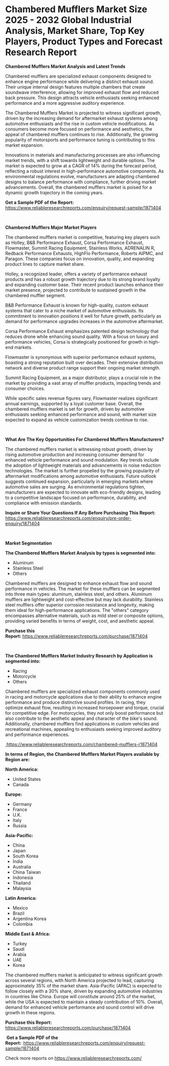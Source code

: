 <p><h1>Chambered Mufflers Market Size 2025 - 2032 Global Industrial Analysis, Market Share, Top Key Players, Product Types and Forecast Research Report</h1></p><p><strong>Chambered Mufflers Market Analysis and Latest Trends</strong></p>
<p><p>Chambered mufflers are specialized exhaust components designed to enhance engine performance while delivering a distinct exhaust sound. Their unique internal design features multiple chambers that create soundwave interference, allowing for improved exhaust flow and reduced back pressure. This design attracts vehicle enthusiasts seeking enhanced performance and a more aggressive auditory experience.</p><p>The Chambered Mufflers Market is projected to witness significant growth, driven by the increasing demand for aftermarket exhaust systems among automotive enthusiasts and the rise in custom vehicle modifications. As consumers become more focused on performance and aesthetics, the appeal of chambered mufflers continues to rise. Additionally, the growing popularity of motorsports and performance tuning is contributing to this market expansion.</p><p>Innovations in materials and manufacturing processes are also influencing market trends, with a shift towards lightweight and durable options. The market is expected to grow at a CAGR of 14% during the forecast period, reflecting a robust interest in high-performance automotive components. As environmental regulations evolve, manufacturers are adapting chambered designs to balance performance with compliance, further driving market advancements. Overall, the chambered mufflers market is poised for a dynamic growth trajectory in the coming years.</p></p>
<p><strong>Get a Sample PDF of the Report:&nbsp;</strong> <a href="https://www.reliableresearchreports.com/enquiry/request-sample/1871404?utm_campaign=2480&utm_medium=2&utm_source=Github&utm_content=ia&utm_term=19022025&utm_id=chambered-mufflers">https://www.reliableresearchreports.com/enquiry/request-sample/1871404</a></p>
<p>&nbsp;</p>
<p><strong>Chambered Mufflers Major Market Players</strong></p>
<p><p>The chambered mufflers market is competitive, featuring key players such as Holley, B&B Performance Exhaust, Corsa Performance Exhaust, Flowmaster, Summit Racing Equipment, Stainless Works, ADRENALIN R, Redback Performance Exhausts, HighFlo Performance, Roberts AIPMC, and Paragon. These companies focus on innovation, quality, and expanding product lines to capture market share.</p><p>Holley, a recognized leader, offers a variety of performance exhaust products and has a robust growth trajectory due to its strong brand loyalty and expanding customer base. Their recent product launches enhance their market presence, projected to contribute to sustained growth in the chambered muffler segment.</p><p>B&B Performance Exhaust is known for high-quality, custom exhaust systems that cater to a niche market of automotive enthusiasts. Its commitment to innovation positions it well for future growth, particularly as demand for performance upgrades increases in the automotive aftermarket.</p><p>Corsa Performance Exhaust emphasizes patented design technology that reduces drone while enhancing sound quality. With a focus on luxury and performance vehicles, Corsa is strategically positioned for growth in high-end markets.</p><p>Flowmaster is synonymous with superior performance exhaust systems, boasting a strong reputation built over decades. Their extensive distribution network and diverse product range support their ongoing market strength.</p><p>Summit Racing Equipment, as a major distributor, plays a crucial role in the market by providing a vast array of muffler products, impacting trends and consumer choices.</p><p>While specific sales revenue figures vary, Flowmaster realizes significant annual earnings, supported by a loyal customer base. Overall, the chambered mufflers market is set for growth, driven by automotive enthusiasts seeking enhanced performance and sound, with market size expected to expand as vehicle customization trends continue to rise.</p></p>
<p>&nbsp;</p>
<p><strong>What Are The Key Opportunities For Chambered Mufflers Manufacturers?</strong></p>
<p><p>The chambered mufflers market is witnessing robust growth, driven by rising automotive production and increasing consumer demand for enhanced vehicle performance and sound modulation. Key trends include the adoption of lightweight materials and advancements in noise reduction technologies. The market is further propelled by the growing popularity of aftermarket modifications among automotive enthusiasts. Future outlook suggests continued expansion, particularly in emerging markets where automotive sales are surging. As environmental regulations tighten, manufacturers are expected to innovate with eco-friendly designs, leading to a competitive landscape focused on performance, durability, and compliance with emission standards.</p></p>
<p><strong>Inquire or Share Your Questions If Any Before Purchasing This Report:</strong> <a href="https://www.reliableresearchreports.com/enquiry/pre-order-enquiry/1871404?utm_campaign=2480&utm_medium=2&utm_source=Github&utm_content=ia&utm_term=19022025&utm_id=chambered-mufflers">https://www.reliableresearchreports.com/enquiry/pre-order-enquiry/1871404</a></p>
<p>&nbsp;</p>
<p><strong>Market Segmentation</strong></p>
<p><strong>The Chambered Mufflers Market Analysis by types is segmented into:</strong></p>
<p><ul><li>Aluminum</li><li>Stainless Steel</li><li>Others</li></ul></p>
<p><p>Chambered mufflers are designed to enhance exhaust flow and sound performance in vehicles. The market for these mufflers can be segmented into three main types: aluminum, stainless steel, and others. Aluminum mufflers are lightweight and cost-effective but may lack durability. Stainless steel mufflers offer superior corrosion resistance and longevity, making them ideal for high-performance applications. The "others" category encompasses alternative materials, such as mild steel or composite options, providing varied benefits in terms of weight, cost, and aesthetic appeal.</p></p>
<p><strong>Purchase this Report:&nbsp;</strong><a href="https://www.reliableresearchreports.com/purchase/1871404?utm_campaign=2480&utm_medium=2&utm_source=Github&utm_content=ia&utm_term=19022025&utm_id=chambered-mufflers">https://www.reliableresearchreports.com/purchase/1871404</a></p>
<p>&nbsp;</p>
<p><strong>The Chambered Mufflers Market Industry Research by Application is segmented into:</strong></p>
<p><ul><li>Racing</li><li>Motorcycle</li><li>Others</li></ul></p>
<p><p>Chambered mufflers are specialized exhaust components commonly used in racing and motorcycle applications due to their ability to enhance engine performance and produce distinctive sound profiles. In racing, they optimize exhaust flow, resulting in increased horsepower and torque, crucial for competitive edge. For motorcycles, they not only boost performance but also contribute to the aesthetic appeal and character of the bike's sound. Additionally, chambered mufflers find applications in custom vehicles and recreational machines, appealing to enthusiasts seeking improved auditory and performance experiences.</p></p>
<p><a href="https://www.reliableresearchreports.com/chambered-mufflers-r1871404?utm_campaign=2480&utm_medium=2&utm_source=Github&utm_content=ia&utm_term=19022025&utm_id=chambered-mufflers">&nbsp;https://www.reliableresearchreports.com/chambered-mufflers-r1871404</a></p>
<p><strong>In terms of Region, the Chambered Mufflers Market Players available by Region are:</strong></p>
<p>
    <p> <strong> North America: </strong>
        <ul>
            <li>United States</li>
            <li>Canada</li>
        </ul>
        </p> 
    <p> <strong> Europe: </strong>
        <ul>
            <li>Germany</li>
            <li>France</li>
            <li>U.K.</li>
            <li>Italy</li>
            <li>Russia</li>
        </ul>
        </p> 
    <p> <strong> Asia-Pacific: </strong>
        <ul>
            <li>China</li>
            <li>Japan</li>
            <li>South Korea</li>
            <li>India</li>
            <li>Australia</li>
            <li>China Taiwan</li>
            <li>Indonesia</li>
            <li>Thailand</li>
            <li>Malaysia</li>
        </ul>
        </p> 
    <p> <strong> Latin America: </strong>
        <ul>
            <li>Mexico</li>
            <li>Brazil</li>
            <li>Argentina Korea</li>
            <li>Colombia</li>
        </ul>
        </p> 
    <p> <strong> Middle East & Africa: </strong>
        <ul>
            <li>Turkey</li>
            <li>Saudi</li>
            <li>Arabia</li>
            <li>UAE</li>
            <li>Korea</li>
        </ul>
    </p>
    </p>
<p><p>The chambered mufflers market is anticipated to witness significant growth across several regions, with North America projected to lead, capturing approximately 35% of the market share. Asia-Pacific (APAC) is expected to follow closely with a 30% share, driven by expanding automotive industries in countries like China. Europe will constitute around 25% of the market, while the USA is expected to maintain a steady contribution of 10%. Overall, demand for enhanced vehicle performance and sound control will drive growth in these regions.</p></p>
<p><strong>Purchase this Report: </strong><a href="https://www.reliableresearchreports.com/purchase/1871404?utm_campaign=2480&utm_medium=2&utm_source=Github&utm_content=ia&utm_term=19022025&utm_id=chambered-mufflers">https://www.reliableresearchreports.com/purchase/1871404</a></p>
<p>&nbsp;<strong>Get a Sample PDF of the Report:&nbsp;&nbsp;</strong><a href="https://www.reliableresearchreports.com/enquiry/request-sample/1871404?utm_campaign=2480&utm_medium=2&utm_source=Github&utm_content=ia&utm_term=19022025&utm_id=chambered-mufflers">https://www.reliableresearchreports.com/enquiry/request-sample/1871404</a></p>
<p><strong></strong></p>
<p>Check more reports on <a href="https://www.reliableresearchreports.com/?utm_campaign=2480&utm_medium=2&utm_source=Github&utm_content=ia&utm_term=19022025&utm_id=chambered-mufflers">https://www.reliableresearchreports.com/</a></p>